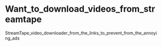 # Want_to_download_videos_from_streamtape
StreamTape_video_downloader_from_the_links_to_prevent_from_the_annoying_ads
